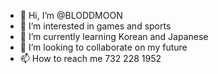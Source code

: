 - 👋 Hi, I’m @BLODDMOON
- 👀 I’m interested in games and sports
- 🌱 I’m currently learning Korean and Japanese 
- 💞️ I’m looking to collaborate on my future
- 📫 How to reach me 732 228 1952

<!---
BLODDMOON/BLODDMOON is a ✨ special ✨ repository because its `README.md` (this file) appears on your GitHub profile.
You can click the Preview link to take a look at your changes.
--->
